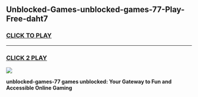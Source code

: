 
## Unblocked-Games-unblocked-games-77-Play-Free-daht7
<h3>
<a href="https://premium76.site?title=unblocked-games-77&ref=24M">CLICK TO PLAY</a></h3>
<hr>

<h3>
<a href="https://premium76.site?title=unblocked-games-77&ref=24M">CLICK 2 PLAY</a>
  
</h3>

<a href="https://premium76.site?title=unblocked-games-77&ref=24M"><img src="https://clearcache.store/games.png"></a>


**unblocked-games-77 games unblocked: Your Gateway to Fun and Accessible Online Gaming**
